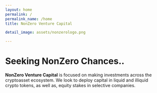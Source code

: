 ```yaml
---
layout: home
permalink: /
permalink_name: /home
title: NonZero Venture Capital

detail_image: assets/nonzerologo.png

---
```


# Seeking NonZero Chances..

**NonZero Venture Capital** is focused on making investments across the cryptoasset ecosystem. We look to deploy capital in liquid and illiquid crypto tokens, as well as, equity stakes in selective companies.

